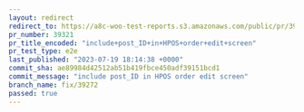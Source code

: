 ```yaml
---
layout: redirect
redirect_to: https://a8c-woo-test-reports.s3.amazonaws.com/public/pr/39321/e2e/index.html
pr_number: 39321
pr_title_encoded: "include+post_ID+in+HPOS+order+edit+screen"
pr_test_type: e2e
last_published: "2023-07-19 18:14:38 +0000"
commit_sha: ae89984d42512ab51b419fbce450adf39151bcd1
commit_message: "include post_ID in HPOS order edit screen"
branch_name: fix/39272
passed: true
---
```

